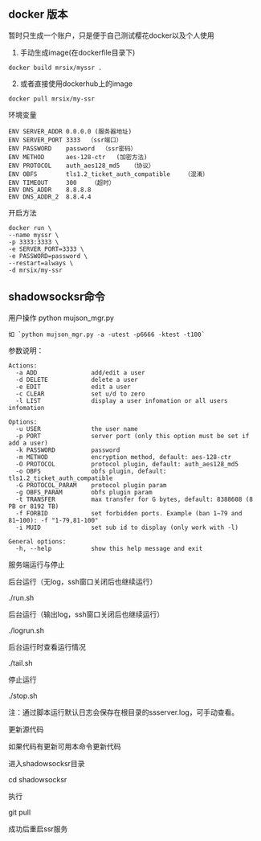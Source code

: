 ## docker 版本
暂时只生成一个账户，只是便于自己测试樱花docker以及个人使用

1. 手动生成image(在dockerfile目录下)
```
docker build mrsix/myssr .
```

2. 或者直接使用dockerhub上的image

```
docker pull mrsix/my-ssr
```

环境变量
```
ENV SERVER_ADDR 0.0.0.0 (服务器地址)
ENV SERVER_PORT 3333  （ssr端口）
ENV PASSWORD    password  （ssr密码）
ENV METHOD      aes-128-ctr   (加密方法)
ENV PROTOCOL    auth_aes128_md5   （协议）
ENV OBFS        tls1.2_ticket_auth_compatible    （混淆）
ENV TIMEOUT     300    （超时）
ENV DNS_ADDR    8.8.8.8
ENV DNS_ADDR_2  8.8.4.4
```
开启方法
```
docker run \
--name myssr \
-p 3333:3333 \
-e SERVER_PORT=3333 \
-e PASSWORD=password \
--restart=always \
-d mrsix/my-ssr
```

## shadowsocksr命令

用户操作
    python mujson_mgr.py

    如 `python mujson_mgr.py -a -utest -p6666 -ktest -t100`
参数说明：

    Actions:
      -a ADD               add/edit a user
      -d DELETE            delete a user
      -e EDIT              edit a user
      -c CLEAR             set u/d to zero
      -l LIST              display a user infomation or all users infomation

    Options:
      -u USER              the user name
      -p PORT              server port (only this option must be set if add a user)
      -k PASSWORD          password
      -m METHOD            encryption method, default: aes-128-ctr
      -O PROTOCOL          protocol plugin, default: auth_aes128_md5
      -o OBFS              obfs plugin, default: tls1.2_ticket_auth_compatible
      -G PROTOCOL_PARAM    protocol plugin param
      -g OBFS_PARAM        obfs plugin param
      -t TRANSFER          max transfer for G bytes, default: 8388608 (8 PB or 8192 TB)
      -f FORBID            set forbidden ports. Example (ban 1~79 and 81~100): -f "1-79,81-100"
      -i MUID              set sub id to display (only work with -l)

    General options:
      -h, --help           show this help message and exit


服务端运行与停止

后台运行（无log，ssh窗口关闭后也继续运行）

./run.sh

后台运行（输出log，ssh窗口关闭后也继续运行）

./logrun.sh

后台运行时查看运行情况

./tail.sh

停止运行

./stop.sh

注：通过脚本运行默认日志会保存在根目录的ssserver.log，可手动查看。

更新源代码

如果代码有更新可用本命令更新代码

进入shadowsocksr目录

cd shadowsocksr

执行

git pull

成功后重启ssr服务

